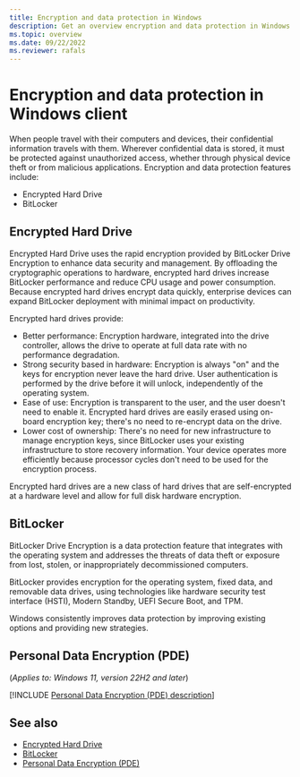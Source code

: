 ```yaml
---
title: Encryption and data protection in Windows
description: Get an overview encryption and data protection in Windows 11 and Windows 10
ms.topic: overview
ms.date: 09/22/2022
ms.reviewer: rafals
---
```


# Encryption and data protection in Windows client

When people travel with their computers and devices, their confidential information travels with them. Wherever confidential data is stored, it must be protected against unauthorized access, whether through physical device theft or from malicious applications. 
Encryption and data protection features include:

- Encrypted Hard Drive
- BitLocker

## Encrypted Hard Drive

Encrypted Hard Drive uses the rapid encryption provided by BitLocker Drive Encryption to enhance data security and management.
By offloading the cryptographic operations to hardware, encrypted hard drives increase BitLocker performance and reduce CPU usage and power consumption. Because encrypted hard drives encrypt data quickly, enterprise devices can expand BitLocker deployment with minimal impact on productivity.

Encrypted hard drives provide:

- Better performance: Encryption hardware, integrated into the drive controller, allows the drive to operate at full data rate with no performance degradation.
- Strong security based in hardware: Encryption is always "on" and the keys for encryption never leave the hard drive. User authentication is performed by the drive before it will unlock, independently of the operating system.
- Ease of use: Encryption is transparent to the user, and the user doesn't need to enable it. Encrypted hard drives are easily erased using on-board encryption key; there's no need to re-encrypt data on the drive.
- Lower cost of ownership: There's no need for new infrastructure to manage encryption keys, since BitLocker uses your existing infrastructure to store recovery information. Your device operates more efficiently because processor cycles don't need to be used for the encryption process.

Encrypted hard drives are a new class of hard drives that are self-encrypted at a hardware level and allow for full disk hardware encryption. 

## BitLocker

BitLocker Drive Encryption is a data protection feature that integrates with the operating system and addresses the threats of data theft or exposure from lost, stolen, or inappropriately decommissioned computers. 

BitLocker provides encryption for the operating system, fixed data, and removable data drives, using technologies like hardware security test interface (HSTI), Modern Standby, UEFI Secure Boot, and TPM. 

Windows consistently improves data protection by improving existing options and providing new strategies.

## Personal Data Encryption (PDE)
<!-- Max 5963468 OS 32516487 -->
(*Applies to: Windows 11, version 22H2 and later*)

[!INCLUDE [Personal Data Encryption (PDE) description](personal-data-encryption/includes/pde-description.md)]

## See also

- [Encrypted Hard Drive](encrypted-hard-drive.md)
- [BitLocker](bitlocker/index.md)
- [Personal Data Encryption (PDE)](personal-data-encryption/index.md)
